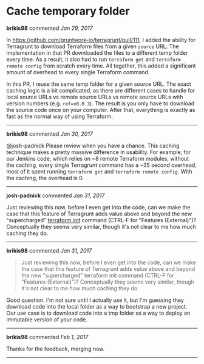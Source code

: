 # Cache temporary folder

**brikis98** commented *Jan 29, 2017*

In https://github.com/gruntwork-io/terragrunt/pull/111, I added the ability for Terragrunt to download Terraform files from a given `source` URL. The implementation in that PR downloaded the files to a different temp folder every time. As a result, it also had to run `terraform get` and `terraform remote config` from scratch every time. All together, this added a significant amount of overhead to every single Terraform command.

In this PR, I reuse the same temp folder for a given source URL. The exact caching logic is a bit complicated, as there are different cases to handle for local source URLs vs remote source URLs vs remote source URLs with version numbers (e.g. `ref=v0.0.3`). The result is you only have to download the source code once on your computer. After that, everything is exactly as fast as the normal way of using Terraform. 
<br />
***


**brikis98** commented *Jan 30, 2017*

@josh-padnick Please review when you have a chance. This caching technique makes a pretty massive difference in usability. For example, for our Jenkins code, which relies on ~8 remote Terraform modules, without the caching, every single Terragrunt command has a ~35 second overhead, most of it spent running `terraform get` and `terraform remote config`. With the caching, the overhead is 0.
***

**josh-padnick** commented *Jan 31, 2017*

Just reviewing this now, before I even get into the code, can we make the case that this feature of Terragrunt adds value above and beyond the new "supercharged" [terraform init](https://github.com/hashicorp/terraform/pull/11286) command (CTRL-F for "Features (External)")? Conceptually they seems very similar, though it's not clear to me how much caching they do.
***

**brikis98** commented *Jan 31, 2017*

> Just reviewing this now, before I even get into the code, can we make the case that this feature of Terragrunt adds value above and beyond the new "supercharged" terraform init command (CTRL-F for "Features (External)")? Conceptually they seems very similar, though it's not clear to me how much caching they do.

Good question. I'm not sure until I actually use it, but I'm guessing they download code into the local folder as a way to bootstrap a new project. Our use case is to download code into a tmp folder as a way to deploy an immutable version of your code. 
***

**brikis98** commented *Feb 1, 2017*

Thanks for the feedback, merging now.
***

